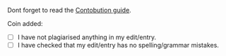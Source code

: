 Dont forget to read the [Contobution guide](https://github.com/Coin-Catalog/Coin-catalog/blob/main/CONTRIBUTING.md).

Coin added: 

- [ ]  I have not plagiarised anything in my edit/entry.
- [ ] I have checked that my edit/entry has no spelling/grammar mistakes.
